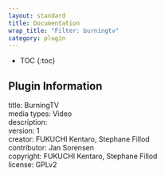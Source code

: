 ```yaml
---
layout: standard
title: Documentation
wrap_title: "Filter: burningtv"
category: plugin
---
```

* TOC
{:toc}

## Plugin Information

title: BurningTV  
media types:
Video  
description:   
version: 1  
creator: FUKUCHI Kentaro, Stephane Fillod  
contributor: Jan Sorensen  
copyright: FUKUCHI Kentaro, Stephane Fillod  
license: GPLv2  
